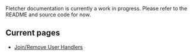 Fletcher documentation is currently a work in progress. Please refer to the README and source code for now.
## Current pages
- [Join/Remove User Handlers](join-behavior)

